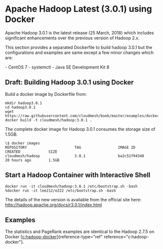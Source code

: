 Apache Hadoop Latest (3.0.1) using Docker
=========================================

Apache Hadoop 3.0.1 is the latest release (25 March, 2018) which
includes significant enhancements over the previous version of Hadoop
2.x.

This section provides a separated Dockerfile to build hadoop 3.0.1 but
the configurations and examples are same except a few minor changes
which are:

\- CentOS 7 - systemctl - Java SE Development Kit 8

Draft: Building Hadoop 3.0.1 using Docker
-----------------------------------------

Build a docker image by Dockerfile from:

    mkdir hadoop3.0.1
    cd hadoop3.0.1
    wget https://raw.githubusercontent.com/cloudmesh/book/master/examples/docker/hadoop/3.0.1/Dockerfile
    docker build -t cloudmesh/hadoop:3.0.1 .

The complete docker image for Hadoop 3.0.1 consumes the storage size of
1.5GB.

    \$ docker images
    REPOSITORY                      TAG                 IMAGE ID            CREATED             SIZE
    cloudmesh/hadoop                3.0.1               ba2c51f94348        20 hours ago        1.5GB

Start a Hadoop Container with Interactive Shell
-----------------------------------------------

    docker run -it cloudmesh/hadoop:3.0.1 /etc/bootstrap.sh -bash
    %docker run -it lee212/e222 /etc/bootstrap.sh -bash

The details of the new version is available from the official site here:
http://hadoop.apache.org/docs/r3.0.1/index.html

Examples
--------

The statistics and PageRank examples are identical to the Hadoop 2.7.5
on Docker [\[c:hadoop-docker\]](#c:hadoop-docker){reference-type="ref"
reference="c:hadoop-docker"}.
